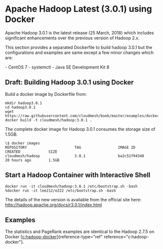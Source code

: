 Apache Hadoop Latest (3.0.1) using Docker
=========================================

Apache Hadoop 3.0.1 is the latest release (25 March, 2018) which
includes significant enhancements over the previous version of Hadoop
2.x.

This section provides a separated Dockerfile to build hadoop 3.0.1 but
the configurations and examples are same except a few minor changes
which are:

\- CentOS 7 - systemctl - Java SE Development Kit 8

Draft: Building Hadoop 3.0.1 using Docker
-----------------------------------------

Build a docker image by Dockerfile from:

    mkdir hadoop3.0.1
    cd hadoop3.0.1
    wget https://raw.githubusercontent.com/cloudmesh/book/master/examples/docker/hadoop/3.0.1/Dockerfile
    docker build -t cloudmesh/hadoop:3.0.1 .

The complete docker image for Hadoop 3.0.1 consumes the storage size of
1.5GB.

    \$ docker images
    REPOSITORY                      TAG                 IMAGE ID            CREATED             SIZE
    cloudmesh/hadoop                3.0.1               ba2c51f94348        20 hours ago        1.5GB

Start a Hadoop Container with Interactive Shell
-----------------------------------------------

    docker run -it cloudmesh/hadoop:3.0.1 /etc/bootstrap.sh -bash
    %docker run -it lee212/e222 /etc/bootstrap.sh -bash

The details of the new version is available from the official site here:
http://hadoop.apache.org/docs/r3.0.1/index.html

Examples
--------

The statistics and PageRank examples are identical to the Hadoop 2.7.5
on Docker [\[c:hadoop-docker\]](#c:hadoop-docker){reference-type="ref"
reference="c:hadoop-docker"}.
